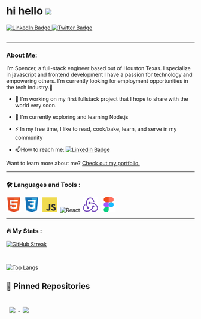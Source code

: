 <h1>
  hi hello
  <img src="https://media.giphy.com/media/hvRJCLFzcasrR4ia7z/giphy.gif" width="30px"/>
</h1>

<div id="badges">
  <a href="https://www.linkedin.com/in/spencer-dedrick">
    <img src="https://img.shields.io/badge/LinkedIn-blue?style=for-the-badge&logo=linkedin&logoColor=white" alt="LinkedIn Badge"/>
  </a>
  <a href="https://twitter.com/Spencer_Dedrick">
    <img src="https://img.shields.io/badge/Twitter-blue?style=for-the-badge&logo=twitter&logoColor=white" alt="Twitter Badge"/>
  </a>
</div>
<img src="https://komarev.com/ghpvc/?username=SpencerDedrick&style=flat-square&color=blueviolet" alt=""/>

---

### About Me:

I’m Spencer, a full-stack engineer based out of Houston Texas. I specialize in javascript and frontend development I have a passion for technology and empowering others. I'm currently looking for employment opportunities in the tech industry.:eyes:

- :telescope: I'm working on my first fullstack project that I hope to share with the world very soon.

- :seedling: I'm currently exploring and learning Node.js

- :zap: In my free time, I like to read, cook/bake, learn, and serve in my community

- :mailbox:How to reach me: [![Linkedin Badge](https://img.shields.io/badge/-kakbar-blue?style=flat&logo=Linkedin&logoColor=white)](https://www.linkedin.com/in/spencer-dedrick)

Want to learn more about me? [Check out my portfolio.](https://spencerdedrick.com/)

---

### :hammer_and_wrench: Languages and Tools :

<div>
  <img src="https://github.com/devicons/devicon/blob/master/icons/html5/html5-original.svg" title="HTML5" alt="HTML5" width="40" height="40"/>&nbsp;
    <img src="https://github.com/devicons/devicon/blob/master/icons/css3/css3-original.svg" title="CSS3" alt="CSS3" width="40" height="40"/>&nbsp;
    <img src="https://github.com/devicons/devicon/blob/master/icons/javascript/javascript-original.svg" title="JavaScript" alt="JavaScript" width="40" height="40"/>&nbsp;
  <img src="https://github.com/devicons/devicon/blob/master/icons/react/react/react-original.svg" title="React" alt="React" width="40" height="40"/>&nbsp;
  <img src="https://github.com/devicons/devicon/blob/master/icons/redux/redux-original.svg" title="Redux" alt="Redux" width="40" height="40"/>&nbsp;
  <img src="https://github.com/devicons/devicon/blob/master/icons/figma/figma-original.svg" title="Figma" alt="Figma" width="40" height="40"/>&nbsp;
  </div>
  
  ---
  
### :fire: My Stats :

[![GitHub Streak](https://github-readme-streak-stats.herokuapp.com?user=SpencerDedrick&theme=midnight-purple&date_format=M%20j%5B%2C%20Y%5D)](https://git.io/streak-stats)

<br>

[![Top Langs](https://github-readme-stats.vercel.app/api/top-langs/?username=SpencerDedrick&theme=midnight-purple)](https://github.com/anuraghazra/github-readme-stats)

## 📌 Pinned Repositories

<br>

<a href="https://github.com/SpencerDedrick/spencer-dedrick">

  <img align="center" style="margin:0.5rem" src="https://github-readme-stats.vercel.app/api/pin/?username=SpencerDedrick&repo=spencer-dedrick&theme=midnight-purple" />

</a>

<a href="https://github.com/SpencerDedrick/nixonclone">

  <img align="center" style="margin:0.5rem" src="https://github-readme-stats.vercel.app/api/pin/?username=SpencerDedrick&repo=nixonclone&theme=midnight-purple" />

</a>

